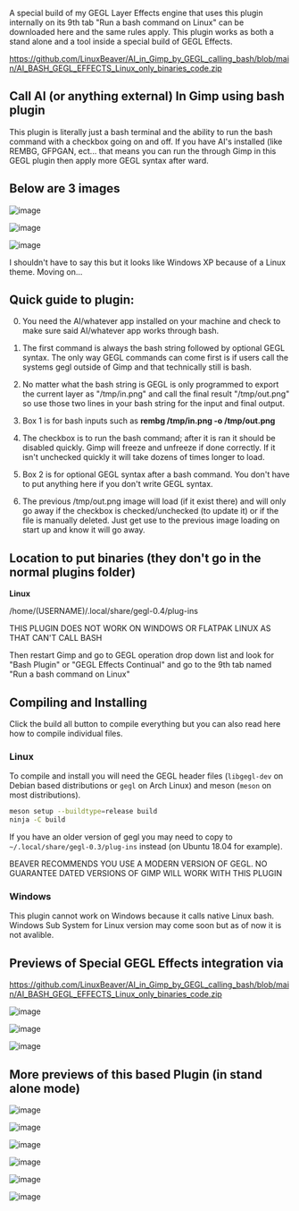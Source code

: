 A special build of my GEGL Layer Effects engine that uses this plugin internally on its 9th tab "Run a bash command on Linux" can be downloaded here and the same rules apply. This plugin works as both a stand alone and a tool inside a special build of GEGL Effects.

https://github.com/LinuxBeaver/AI_in_Gimp_by_GEGL_calling_bash/blob/main/AI_BASH_GEGL_EFFECTS_Linux_only_binaries_code.zip


## Call AI (or anything external) In Gimp using bash plugin
This plugin is literally just a bash terminal and the ability to run the bash command with a checkbox going on and off. If you have AI's installed (like REMBG, GFPGAN, ect... that means you can run the
through Gimp in this GEGL plugin then apply more GEGL syntax after ward. 

## Below are 3 images

![image](https://github.com/LinuxBeaver/AI_in_Gimp_by_GEGL_calling_bash/assets/78667207/cf82c7b2-4ff1-42ea-bff5-6ba1b248ce21)

![image](https://github.com/LinuxBeaver/AI_in_Gimp_by_GEGL_calling_bash/assets/78667207/4d585743-106f-423a-b611-23a7c2b0784c)

![image](https://github.com/LinuxBeaver/AI_in_Gimp_by_GEGL_calling_bash/assets/78667207/a370214f-d9d4-4db5-b622-dd93fc48c10d)


I shouldn't have to say this but it looks like Windows XP because of a Linux theme. Moving on...


## Quick guide to plugin:

0. You need the AI/whatever app installed on your machine and check to make sure said AI/whatever app works through bash.

1. The first command is always the bash string followed by optional GEGL syntax. The only way GEGL commands can come first is if users call the systems gegl outside of Gimp and that technically still is bash.

2. No matter what the bash string is GEGL is only programmed to export the current  layer as "/tmp/in.png"
and call the final result "/tmp/out.png" so use those two lines in your bash string for the input and final output.

3. Box 1 is for bash inputs such as **rembg /tmp/in.png -o /tmp/out.png**

4. The checkbox is to run the bash command; after it is ran it should be disabled quickly. Gimp will freeze and unfreeze if done correctly. If it isn't unchecked quickly it will take dozens of times longer to load.

5. Box 2 is for optional GEGL syntax after a bash command. You don't have to put anything here if you don't write GEGL syntax.

6. The previous /tmp/out.png image will load (if it exist there) and will only go away if the checkbox is checked/unchecked (to update it) or if the file is manually deleted. Just get use to the previous image loading on start up and know it will go away.


## Location to put binaries (they don't go in the normal plugins folder)

**Linux** 

 /home/(USERNAME)/.local/share/gegl-0.4/plug-ins
 
THIS PLUGIN DOES NOT WORK ON WINDOWS OR FLATPAK LINUX AS THAT CAN'T CALL BASH

Then restart Gimp and go to GEGL operation drop down list and look for "Bash Plugin" or "GEGL Effects Continual" and go to the 9th tab named "Run a bash command on Linux"


## Compiling and Installing

Click the build all button to compile everything but you can also read here how to compile individual files.

### Linux

To compile and install you will need the GEGL header files (`libgegl-dev` on
Debian based distributions or `gegl` on Arch Linux) and meson (`meson` on
most distributions).

```bash
meson setup --buildtype=release build
ninja -C build

```

If you have an older version of gegl you may need to copy to `~/.local/share/gegl-0.3/plug-ins`
instead (on Ubuntu 18.04 for example).

BEAVER RECOMMENDS YOU USE A MODERN VERSION OF GEGL. NO GUARANTEE DATED VERSIONS OF GIMP WILL WORK WITH THIS PLUGIN 

### Windows

This plugin cannot work on Windows because it calls native Linux bash. Windows Sub System for Linux version may come soon but as of now it is not avalible. 

## Previews of Special GEGL Effects integration via

https://github.com/LinuxBeaver/AI_in_Gimp_by_GEGL_calling_bash/blob/main/AI_BASH_GEGL_EFFECTS_Linux_only_binaries_code.zip

![image](https://github.com/LinuxBeaver/AI_in_Gimp_by_GEGL_calling_bash/assets/78667207/ba62c04d-4b2c-4066-9400-af8acadd82ca)

![image](https://github.com/LinuxBeaver/AI_in_Gimp_by_GEGL_calling_bash/assets/78667207/0659875c-25c7-4c18-86b4-59632ee7d977)

![image](https://github.com/LinuxBeaver/AI_in_Gimp_by_GEGL_calling_bash/assets/78667207/e2f59074-2926-42c2-8fde-a022cc1ccdc0)



## More previews of this based Plugin (in stand alone mode)

![image](https://github.com/LinuxBeaver/AI_in_Gimp_by_GEGL_calling_bash/assets/78667207/caa43b3a-7c82-443c-b62f-5279e621c625)

![image](https://github.com/LinuxBeaver/AI_in_Gimp_by_GEGL_calling_bash/assets/78667207/b35a8ebc-0b7f-44ff-bc31-9b4047b0e889)

![image](https://github.com/LinuxBeaver/AI_in_Gimp_by_GEGL_calling_bash/assets/78667207/fa7cf60d-e8e1-4e48-bf75-eeaeaee67643)

![image](https://github.com/LinuxBeaver/AI_in_Gimp_by_GEGL_calling_bash/assets/78667207/561db502-6a7e-43fa-9545-d794b904360d)

![image](https://github.com/LinuxBeaver/AI_in_Gimp_by_GEGL_calling_bash/assets/78667207/0335019d-02f9-4175-a917-2ff95a0398a7)

![image](https://github.com/LinuxBeaver/AI_in_Gimp_by_GEGL_calling_bash/assets/78667207/da2b84a9-5ecf-4800-9f54-ad32f7b172ed)






